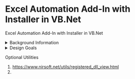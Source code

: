 # Excel Automation Add-In with Installer in VB.Net
Excel Automation Add-In with Installer in VB.Net

<details><summary>Background Information</summary>
<p>
  
Excel User-Defined Functions (UDFs) as developed in VB.Net have been around for many years, early examples of which are published here - 

http://www.cpearson.com/Excel/CreatingNETFunctionLib.aspx

https://www.codeproject.com/Articles/7753/Create-an-Automation-Add-In-for-Excel-using-NET


Whilst these functions work well, the deployment of them can be more problematic, particularly where end users may not be familiar with, or permitted to, run command line utilities such as RegAsm to complete the installation. 

</p>
</details>  

<details><summary>Design Goals</summary>
<p>

The design goals for this project are therefore :-

1.  Integrated 'Click-Through' installer, more familiar to end-users
2.  All development in VB.Net, using Microsoft Visual Studio 2022
3.  No third-party libraries or utilities required
4.  Coding style to support infrequent developers
5.  Fully-functional, integrated deliverable which can be studied and modified as required.

6.  

</p>
</details> 

Optional Utilities
1. https://www.nirsoft.net/utils/registered_dll_view.html
2. 
